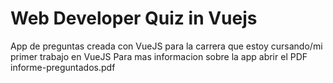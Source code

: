 # Web Developer Quiz in Vuejs
App de preguntas creada con VueJS para la carrera que estoy cursando/mi primer trabajo en VueJS
Para mas informacion sobre la app abrir el PDF informe-preguntados.pdf
